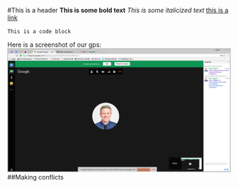 #This is a header
**This is some bold text**
*This is some italicized text*
[this is a link](https://www.theonion.com)
```
This is a code block
```
Here is a screenshot of our gps:
![alt text](https://raw.githubusercontent.com/ajvera/phase-0-gps-1/master/gps_screenshot.png)
##Making conflicts

